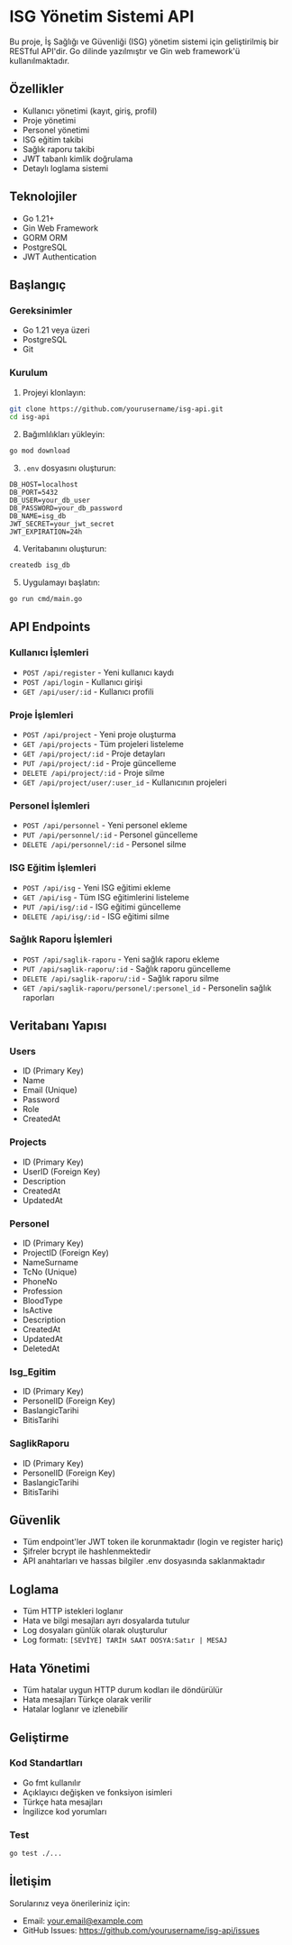 # ISG Yönetim Sistemi API

Bu proje, İş Sağlığı ve Güvenliği (ISG) yönetim sistemi için geliştirilmiş bir RESTful API'dir. Go dilinde yazılmıştır ve Gin web framework'ü kullanılmaktadır.

## Özellikler

- Kullanıcı yönetimi (kayıt, giriş, profil)
- Proje yönetimi
- Personel yönetimi
- ISG eğitim takibi
- Sağlık raporu takibi
- JWT tabanlı kimlik doğrulama
- Detaylı loglama sistemi

## Teknolojiler

- Go 1.21+
- Gin Web Framework
- GORM ORM
- PostgreSQL
- JWT Authentication

## Başlangıç

### Gereksinimler

- Go 1.21 veya üzeri
- PostgreSQL
- Git

### Kurulum

1. Projeyi klonlayın:
```bash
git clone https://github.com/yourusername/isg-api.git
cd isg-api
```

2. Bağımlılıkları yükleyin:
```bash
go mod download
```

3. `.env` dosyasını oluşturun:
```env
DB_HOST=localhost
DB_PORT=5432
DB_USER=your_db_user
DB_PASSWORD=your_db_password
DB_NAME=isg_db
JWT_SECRET=your_jwt_secret
JWT_EXPIRATION=24h
```

4. Veritabanını oluşturun:
```bash
createdb isg_db
```

5. Uygulamayı başlatın:
```bash
go run cmd/main.go
```

## API Endpoints

### Kullanıcı İşlemleri

- `POST /api/register` - Yeni kullanıcı kaydı
- `POST /api/login` - Kullanıcı girişi
- `GET /api/user/:id` - Kullanıcı profili

### Proje İşlemleri

- `POST /api/project` - Yeni proje oluşturma
- `GET /api/projects` - Tüm projeleri listeleme
- `GET /api/project/:id` - Proje detayları
- `PUT /api/project/:id` - Proje güncelleme
- `DELETE /api/project/:id` - Proje silme
- `GET /api/project/user/:user_id` - Kullanıcının projeleri

### Personel İşlemleri

- `POST /api/personnel` - Yeni personel ekleme
- `PUT /api/personnel/:id` - Personel güncelleme
- `DELETE /api/personnel/:id` - Personel silme

### ISG Eğitim İşlemleri

- `POST /api/isg` - Yeni ISG eğitimi ekleme
- `GET /api/isg` - Tüm ISG eğitimlerini listeleme
- `PUT /api/isg/:id` - ISG eğitimi güncelleme
- `DELETE /api/isg/:id` - ISG eğitimi silme

### Sağlık Raporu İşlemleri

- `POST /api/saglik-raporu` - Yeni sağlık raporu ekleme
- `PUT /api/saglik-raporu/:id` - Sağlık raporu güncelleme
- `DELETE /api/saglik-raporu/:id` - Sağlık raporu silme
- `GET /api/saglik-raporu/personel/:personel_id` - Personelin sağlık raporları

## Veritabanı Yapısı

### Users
- ID (Primary Key)
- Name
- Email (Unique)
- Password
- Role
- CreatedAt

### Projects
- ID (Primary Key)
- UserID (Foreign Key)
- Description
- CreatedAt
- UpdatedAt

### Personel
- ID (Primary Key)
- ProjectID (Foreign Key)
- NameSurname
- TcNo (Unique)
- PhoneNo
- Profession
- BloodType
- IsActive
- Description
- CreatedAt
- UpdatedAt
- DeletedAt

### Isg_Egitim
- ID (Primary Key)
- PersonelID (Foreign Key)
- BaslangicTarihi
- BitisTarihi

### SaglikRaporu
- ID (Primary Key)
- PersonelID (Foreign Key)
- BaslangicTarihi
- BitisTarihi

## Güvenlik

- Tüm endpoint'ler JWT token ile korunmaktadır (login ve register hariç)
- Şifreler bcrypt ile hashlenmektedir
- API anahtarları ve hassas bilgiler .env dosyasında saklanmaktadır

## Loglama

- Tüm HTTP istekleri loglanır
- Hata ve bilgi mesajları ayrı dosyalarda tutulur
- Log dosyaları günlük olarak oluşturulur
- Log formatı: `[SEVİYE] TARİH SAAT DOSYA:Satır | MESAJ`

## Hata Yönetimi

- Tüm hatalar uygun HTTP durum kodları ile döndürülür
- Hata mesajları Türkçe olarak verilir
- Hatalar loglanır ve izlenebilir

## Geliştirme

### Kod Standartları

- Go fmt kullanılır
- Açıklayıcı değişken ve fonksiyon isimleri
- Türkçe hata mesajları
- İngilizce kod yorumları

### Test

```bash
go test ./...
```



## İletişim

Sorularınız veya önerileriniz için:
- Email: your.email@example.com
- GitHub Issues: https://github.com/yourusername/isg-api/issues 
